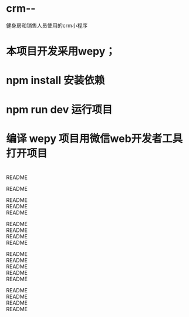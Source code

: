 # crm--
健身房和销售人员使用的crm小程序
# 本项目开发采用wepy；
#  npm install 安装依赖
#  npm run dev 运行项目
#  编译 wepy 项目用微信web开发者工具打开项目 
#  
README
  
README
  
README  
README  
README
  
README  
README  
README  
README
  
README  
README  
README  
README  
README

  
README  
README  
README  
README

